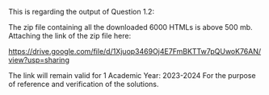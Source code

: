 This is regarding the output of Question 1.2:

The zip file containing all the downloaded 6000 HTMLs is above 500 mb.
Attaching the link of the zip file here:

<https://drive.google.com/file/d/1Xjuop3469Oj4E7FmBKTTw7pQUwoK76AN/view?usp=sharing>

The link will remain valid for 1 Academic Year: 2023-2024
For the purpose of reference and verification of the solutions.

